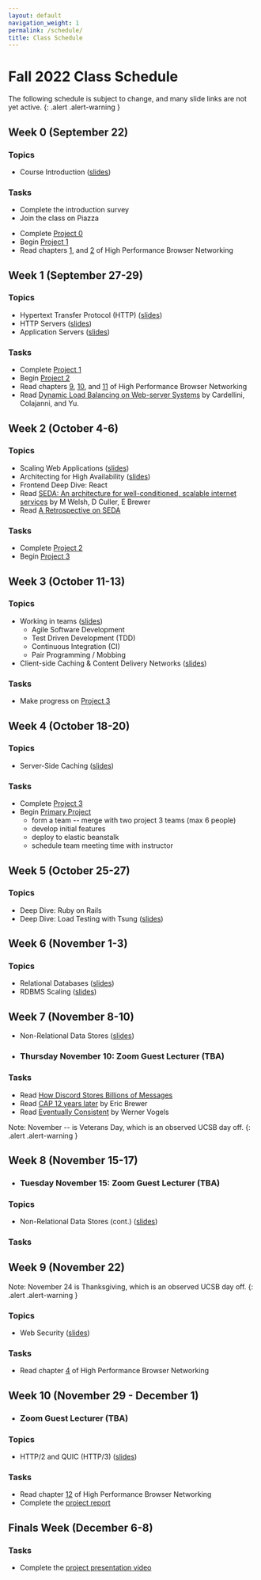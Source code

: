 ```yaml
---
layout: default
navigation_weight: 1
permalink: /schedule/
title: Class Schedule
---
```


# Fall 2022 Class Schedule

The following schedule is subject to change, and many slide links are not yet active.
{: .alert .alert-warning }

<div class="week">

## Week 0 (September 22)

### Topics

- Course Introduction ([slides](/slides/2022/01_course_introduction/))

### Tasks

- Complete the introduction survey
- Join the class on Piazza
<!-- - Enroll in AWS Educate -->
- Complete [Project 0](/project0/)
- Begin [Project 1](/project1/)
- Read chapters [1](https://hpbn.co/primer-on-latency-and-bandwidth/), and
  [2](https://hpbn.co/building-blocks-of-tcp/) of High Performance Browser Networking

</div>
<div class="week">

## Week 1 (September 27-29)

### Topics

- Hypertext Transfer Protocol (HTTP) ([slides](/slides/2022/02_http))
- HTTP Servers ([slides](/slides/2022/03_http_servers/))
- Application Servers ([slides](/slides/2022/04_application_servers/))

### Tasks

- Complete [Project 1](/project1/)
- Begin [Project 2](/project2/)
- Read chapters [9](https://hpbn.co/brief-history-of-http/),
  [10](https://hpbn.co/primer-on-web-performance/), and
  [11](https://hpbn.co/http1x/) of High Performance Browser Networking
- Read [Dynamic Load Balancing on Web-server
  Systems](http://www.ics.uci.edu/~cs230/reading/DLB.pdf) by Cardellini,
  Colajanni, and Yu.

</div>
<div class="week">

## Week 2 (October 4-6)

### Topics

- Scaling Web Applications ([slides](/slides/2022/05_scaling_web_applications/))
- Architecting for High Availability ([slides](/slides/2022/06_high_availability))
- Frontend Deep Dive: React
- Read [SEDA: An architecture for well-conditioned, scalable internet services](
  http://nms.lcs.mit.edu/~kandula/projects/killbots/killbots_files/seda-sosp01.pdf
  ) by M Welsh, D Culler, E Brewer
- Read [A Retrospective on SEDA](https://matt-welsh.blogspot.com/2010/07/retrospective-on-seda.html)

### Tasks

- Complete [Project 2](/project2/)
- Begin [Project 3](/project3/)

</div>
<div class="week">

## Week 3 (October 11-13)

### Topics

- Working in teams ([slides](/slides/2022/07_agile_tdd_pairing))
  - Agile Software Development
  - Test Driven Development (TDD)
  - Continuous Integration (CI)
  - Pair Programming / Mobbing
- Client-side Caching & Content Delivery Networks ([slides](/slides/2022/08_client_caching_cdn))

### Tasks

- Make progress on [Project 3](/project3/)

</div>
<div class="week">

## Week 4 (October 18-20)

### Topics

- Server-Side Caching ([slides](/slides/2022/09_server_caching))

### Tasks

- Complete [Project 3](/project3/)
- Begin [Primary Project](/project/)
  - form a team -- merge with two project 3 teams (max 6 people)
  - develop initial features
  - deploy to elastic beanstalk
  - schedule team meeting time with instructor

</div>
<div class="week">

## Week 5 (October 25-27)

### Topics

- Deep Dive: Ruby on Rails
- Deep Dive: Load Testing with Tsung ([slides](/slides/2022/10_tsung))

</div>
<div class="week">

## Week 6 (November 1-3)

### Topics

- Relational Databases ([slides](/slides/2022/11_relational_databases))
- RDBMS Scaling ([slides](/slides/2022/12_rdbms_scaling))

</div>
<div class="week">

## Week 7 (November 8-10)

- Non-Relational Data Stores ([slides](/slides/2022/13_nosql))

- ### Thursday November 10: Zoom Guest Lecturer (TBA)

### Tasks

- Read [How Discord Stores Billions of Messages
](https://blog.discord.com/how-discord-stores-billions-of-messages-7fa6ec7ee4c7)
- Read [CAP 12 years
  later](http://www.realtechsupport.org/UB/NP/Numeracy_CAP%2B12Years_2012.pdf)
  by Eric Brewer
- Read [Eventually
  Consistent](http://www.scalableinternetservices.com/slides/vogels.pdf) by
  Werner Vogels

Note: November -- is Veterans Day, which is an observed UCSB day off.
{: .alert .alert-warning }
</div>
<div class="week">

## Week 8 (November 15-17)

- ### Tuesday November 15: Zoom Guest Lecturer (TBA)

### Topics
- Non-Relational Data Stores (cont.) ([slides](/slides/2022/13_nosql))

### Tasks

</div>
<div class="week">

## Week 9 (November 22)

Note: November 24 is Thanksgiving, which is an observed UCSB day off.
{: .alert .alert-warning }

### Topics

- Web Security ([slides](/slides/2022/14_web_security))

### Tasks

- Read chapter [4](https://hpbn.co/transport-layer-security-tls/) of High
  Performance Browser Networking

</div>
<div class="week">

## Week 10 (November 29 - December 1)

- ### Zoom Guest Lecturer (TBA)

### Topics

- HTTP/2 and QUIC (HTTP/3) ([slides](/slides/2022/15_http2_quic))

### Tasks

- Read chapter [12](https://hpbn.co/http2/) of High Performance Browser Networking
- Complete the [project report](/project/#report)

</div>
<div class="week">

## Finals Week (December 6-8)

### Tasks

- Complete the [project presentation video](/project/#video)

</div>
